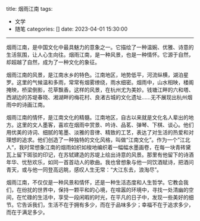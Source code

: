 title: 烟雨江南
tags:
  - 文学
  - 随笔
categories: []
date: 2023-04-01 15:30:00
---
烟雨江南，是中国文化中最具魅力的意象之一。它描绘了一种温婉、优雅、诗意的生活氛围，让人心生向往。烟雨江南，是一种风景，也是一种情怀。它源于自然，却超越了自然，成为了一种文化的象征。

烟雨江南的风景，是江南水乡的特色。江南地区，地势低平，河流纵横，湖泊星罗。这里的气候温和多雨，常常有烟雾缭绕，雨水细密。烟雨中，山水相映，楼阁掩映，桥梁倒影，花草飘香。这样的风景，在杭州尤为美妙。钱塘江畔的六和塔、西湖边的苏堤春晓、湘湖畔的梅花村、良渚古城的文化遗址……无不展现出杭州烟雨中的诗画江南。

烟雨江南的情怀，是江南文化的精髓。江南地区，自古以来就是文化名人辈出的地方。这里的文人墨客，喜欢在烟雨中赏景、吟诗、品茗、弹琴、下棋、谈心。他们用优美的诗词、细腻的笔墨、淡雅的音律、精致的工艺，表达了对生活的热爱和对理想的追求。他们创造了一种独特的文化风格，叫做“江南文化”。作为一个”江北人“，我时常想象江南的烟雨如织如梭地编织着一幅幅水墨画卷，在每一块青砖黛瓦上留下斑驳的印记，在苏轼建造的苏堤上绘出诗意的风景。那里有他留下的诗酒年华、忧愁欢乐，如同一首首动人的歌曲。我也曾想象与他一同饮酒赋诗，把酒问青天，或与他一同登高远眺，感叹人生无常：“大江东去，浪淘尽”。

烟雨江南，不仅仅是一种风景和情怀，还是一种生活态度和人生哲学。它教会我们，在纷扰的世界中，保持一颗平和的心境，在喧嚣的环境中，寻找一处清幽的空间，在忙碌的生活中，享受一段闲暇的时光，在平凡的日子中，发现一些美好的细节。它告诉我们，生活不在于拥有多少，而在于品味多少；幸福不在于追求多少，而在于满足多少。